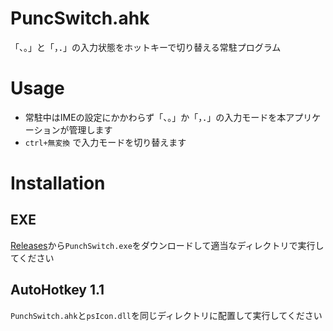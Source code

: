 # PuncSwitch.ahk
「、。」と「，．」の入力状態をホットキーで切り替える常駐プログラム

# Usage
- 常駐中はIMEの設定にかかわらず「、。」か「，．」の入力モードを本アプリケーションが管理します
- `ctrl+無変換` で入力モードを切り替えます

# Installation
## EXE
[Releases](https://github.com/kairi003/PuncSwitch.ahk/releases)から`PunchSwitch.exe`をダウンロードして適当なディレクトリで実行してください
## AutoHotkey 1.1
`PunchSwitch.ahk`と`psIcon.dll`を同じディレクトリに配置して実行してください

